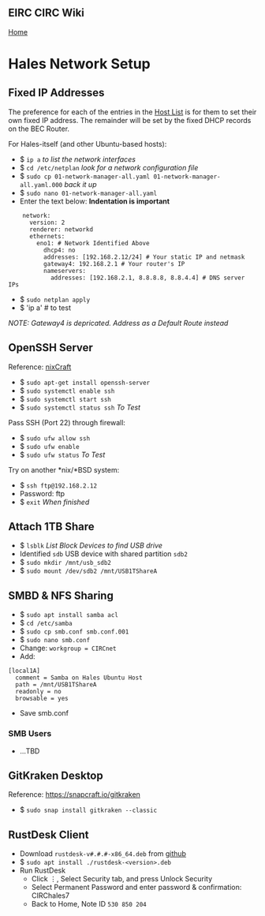 ## EIRC CIRC Wiki
[Home](Home)
# Hales Network Setup

## Fixed IP Addresses

The preference for each of the entries in the [Host List](Host%20List) 
is for them to set their own fixed IP address. 
The remainder will be set by the fixed DHCP records on the BEC Router.

For Hales-itself (and other Ubuntu-based hosts):

* $ `ip a` _to list the network interfaces_
* $ `cd /etc/netplan` _look for a network configuration file_
* $ `sudo cp 01-network-manager-all.yaml 01-network-manager-all.yaml.000` _back it up_
* $ `sudo nano 01-network-manager-all.yaml`
* Enter the text below: **Indentation is important**
```
    network:
      version: 2
      renderer: networkd
      ethernets:
        eno1: # Network Identified Above
          dhcp4: no
          addresses: [192.168.2.12/24] # Your static IP and netmask
          gateway4: 192.168.2.1 # Your router's IP
          nameservers:
            addresses: [192.168.2.1, 8.8.8.8, 8.8.4.4] # DNS server IPs
```
* $ `sudo netplan apply`
* $ 'ip a' # to test

_NOTE: Gateway4 is depricated. Address as a Default Route instead_

## OpenSSH Server

Reference: [nixCraft](https://www.cyberciti.biz/faq/ubuntu-linux-install-openssh-server/)

* $ `sudo apt-get install openssh-server`
* $ `sudo systemctl enable ssh`
* $ `sudo systemctl start ssh`
* $ `sudo systemctl status ssh` _To Test_

Pass SSH (Port 22) through firewall:

* $ `sudo ufw allow ssh`
* $ `sudo ufw enable`
* $ `sudo ufw status` _To Test_

Try on another *nix/*BSD system:

* $ `ssh ftp@192.168.2.12`
* Password: ftp
* $ `exit` _When finished_

## Attach 1TB Share

* $ `lsblk` _List Block Devices to find USB drive_
* Identified `sdb` USB device with shared partition `sdb2`
* $ `sudo mkdir /mnt/usb_sdb2`
* $ `sudo mount /dev/sdb2 /mnt/USB1TShareA`

## SMBD & NFS Sharing

* $ `sudo apt install samba acl`
* $ `cd /etc/samba`
* $ `sudo cp smb.conf smb.conf.001`
* $ `sudo nano smb.conf`
* Change: `workgroup = CIRCnet`
* Add:
```
[local1A]
  comment = Samba on Hales Ubuntu Host
  path = /mnt/USB1TShareA
  readonly = no
  browsable = yes
```
* Save smb.conf

### SMB Users

* ...TBD

## GitKraken Desktop

Reference:  https://snapcraft.io/gitkraken

* $ `sudo snap install gitkraken --classic`

 
## RustDesk Client

* Download `rustdesk-v#.#.#-x86_64.deb` from [github](`https://github.com/rustdesk/rustdesk/releases`)
* $ `sudo apt install ./rustdesk-<version>.deb`
* Run RustDesk
  * Click &#8942;, Select Security tab, and press Unlock Security
  * Select Permanent Password and enter password & confirmation: CIRChales7
  * Back to Home, Note ID `530 850 204`


